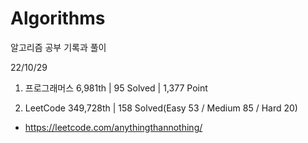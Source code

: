 # Algorithms

알고리즘 공부 기록과 풀이

22/10/29

1. 프로그래머스 6,981th | 95 Solved | 1,377 Point

2. LeetCode 349,728th | 158 Solved(Easy 53 / Medium 85 / Hard 20)
- https://leetcode.com/anythingthannothing/
